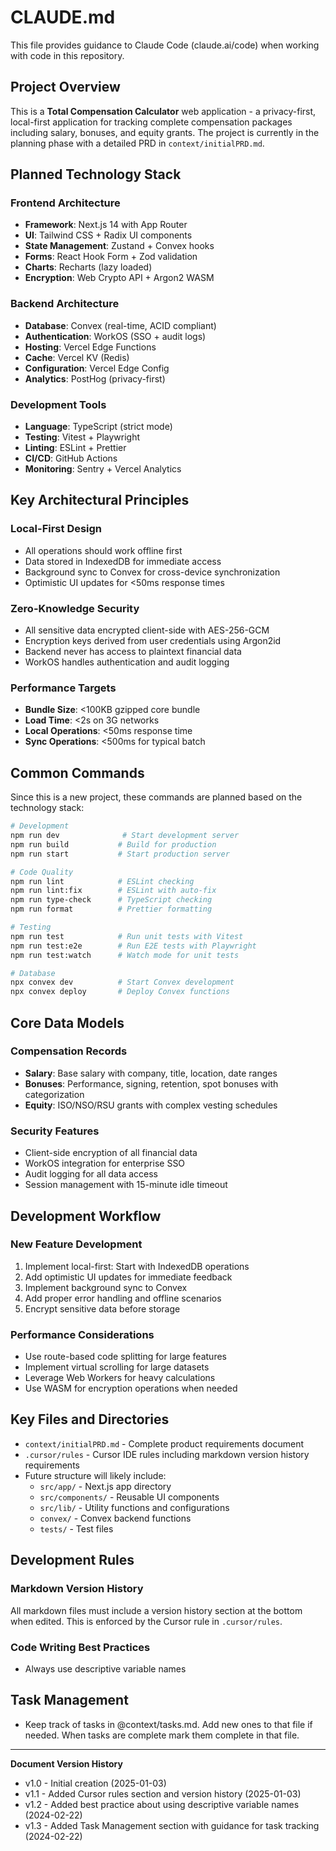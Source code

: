 # CLAUDE.md

This file provides guidance to Claude Code (claude.ai/code) when working with code in this repository.

## Project Overview

This is a **Total Compensation Calculator** web application - a privacy-first, local-first application for tracking complete compensation packages including salary, bonuses, and equity grants. The project is currently in the planning phase with a detailed PRD in `context/initialPRD.md`.

## Planned Technology Stack

### Frontend Architecture

- **Framework**: Next.js 14 with App Router
- **UI**: Tailwind CSS + Radix UI components
- **State Management**: Zustand + Convex hooks
- **Forms**: React Hook Form + Zod validation
- **Charts**: Recharts (lazy loaded)
- **Encryption**: Web Crypto API + Argon2 WASM

### Backend Architecture

- **Database**: Convex (real-time, ACID compliant)
- **Authentication**: WorkOS (SSO + audit logs)
- **Hosting**: Vercel Edge Functions
- **Cache**: Vercel KV (Redis)
- **Configuration**: Vercel Edge Config
- **Analytics**: PostHog (privacy-first)

### Development Tools

- **Language**: TypeScript (strict mode)
- **Testing**: Vitest + Playwright
- **Linting**: ESLint + Prettier
- **CI/CD**: GitHub Actions
- **Monitoring**: Sentry + Vercel Analytics

## Key Architectural Principles

### Local-First Design

- All operations should work offline first
- Data stored in IndexedDB for immediate access
- Background sync to Convex for cross-device synchronization
- Optimistic UI updates for <50ms response times

### Zero-Knowledge Security

- All sensitive data encrypted client-side with AES-256-GCM
- Encryption keys derived from user credentials using Argon2id
- Backend never has access to plaintext financial data
- WorkOS handles authentication and audit logging

### Performance Targets

- **Bundle Size**: <100KB gzipped core bundle
- **Load Time**: <2s on 3G networks
- **Local Operations**: <50ms response time
- **Sync Operations**: <500ms for typical batch

## Common Commands

Since this is a new project, these commands are planned based on the technology stack:

```bash
# Development
npm run dev              # Start development server
npm run build           # Build for production
npm run start           # Start production server

# Code Quality
npm run lint            # ESLint checking
npm run lint:fix        # ESLint with auto-fix
npm run type-check      # TypeScript checking
npm run format          # Prettier formatting

# Testing
npm run test            # Run unit tests with Vitest
npm run test:e2e        # Run E2E tests with Playwright
npm run test:watch      # Watch mode for unit tests

# Database
npx convex dev          # Start Convex development
npx convex deploy       # Deploy Convex functions
```

## Core Data Models

### Compensation Records

- **Salary**: Base salary with company, title, location, date ranges
- **Bonuses**: Performance, signing, retention, spot bonuses with categorization
- **Equity**: ISO/NSO/RSU grants with complex vesting schedules

### Security Features

- Client-side encryption of all financial data
- WorkOS integration for enterprise SSO
- Audit logging for all data access
- Session management with 15-minute idle timeout

## Development Workflow

### New Feature Development

1. Implement local-first: Start with IndexedDB operations
2. Add optimistic UI updates for immediate feedback
3. Implement background sync to Convex
4. Add proper error handling and offline scenarios
5. Encrypt sensitive data before storage

### Performance Considerations

- Use route-based code splitting for large features
- Implement virtual scrolling for large datasets
- Leverage Web Workers for heavy calculations
- Use WASM for encryption operations when needed

## Key Files and Directories

- `context/initialPRD.md` - Complete product requirements document
- `.cursor/rules` - Cursor IDE rules including markdown version history requirements
- Future structure will likely include:
  - `src/app/` - Next.js app directory
  - `src/components/` - Reusable UI components
  - `src/lib/` - Utility functions and configurations
  - `convex/` - Convex backend functions
  - `tests/` - Test files

## Development Rules

### Markdown Version History

All markdown files must include a version history section at the bottom when edited. This is enforced by the Cursor rule in `.cursor/rules`.

### Code Writing Best Practices

- Always use descriptive variable names

## Task Management

- Keep track of tasks in @context/tasks.md. Add new ones to that file if needed.  When tasks are complete mark them complete in that file. 

---

**Document Version History**

- v1.0 - Initial creation (2025-01-03)
- v1.1 - Added Cursor rules section and version history (2025-01-03)
- v1.2 - Added best practice about using descriptive variable names (2024-02-22)
- v1.3 - Added Task Management section with guidance for task tracking (2024-02-22)